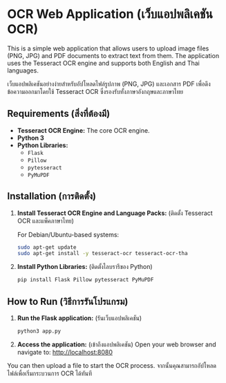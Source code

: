 # OCR Web Application (เว็บแอปพลิเคชัน OCR)

This is a simple web application that allows users to upload image files (PNG, JPG) and PDF documents to extract text from them. The application uses the Tesseract OCR engine and supports both English and Thai languages.

เว็บแอปพลิเคชันอย่างง่ายสำหรับอัปโหลดไฟล์รูปภาพ (PNG, JPG) และเอกสาร PDF เพื่อดึงข้อความออกมาโดยใช้ Tesseract OCR ซึ่งรองรับทั้งภาษาอังกฤษและภาษาไทย

## Requirements (สิ่งที่ต้องมี)

- **Tesseract OCR Engine:** The core OCR engine.
- **Python 3**
- **Python Libraries:**
  - `Flask`
  - `Pillow`
  - `pytesseract`
  - `PyMuPDF`

## Installation (การติดตั้ง)

1.  **Install Tesseract OCR Engine and Language Packs:**
    (ติดตั้ง Tesseract OCR และแพ็คภาษาไทย)

    For Debian/Ubuntu-based systems:
    ```bash
    sudo apt-get update
    sudo apt-get install -y tesseract-ocr tesseract-ocr-tha
    ```

2.  **Install Python Libraries:**
    (ติดตั้งไลบรารีของ Python)
    ```bash
    pip install Flask Pillow pytesseract PyMuPDF
    ```

## How to Run (วิธีการรันโปรแกรม)

1.  **Run the Flask application:**
    (รันเว็บแอปพลิเคชัน)
    ```bash
    python3 app.py
    ```

2.  **Access the application:**
    (เข้าถึงแอปพลิเคชัน)
    Open your web browser and navigate to:
    [http://localhost:8080](http://localhost:8080)

You can then upload a file to start the OCR process.
จากนั้นคุณสามารถอัปโหลดไฟล์เพื่อเริ่มกระบวนการ OCR ได้ทันที
